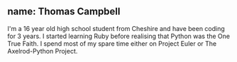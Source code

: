 name: Thomas Campbell
---
I'm a 16 year old high school student from Cheshire and have been coding for 3 years. I started learning Ruby before realising that Python was the One True Faith. I spend most of my spare time either on Project Euler or The Axelrod-Python Project.